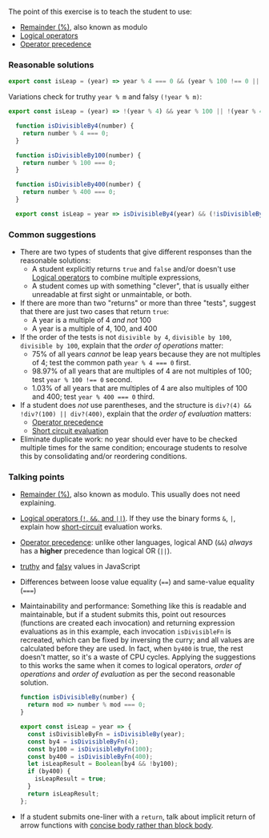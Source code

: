 The point of this exercise is to teach the student to use:
- [Remainder (%)](https://developer.mozilla.org/en-US/docs/Web/JavaScript/Reference/Operators/Arithmetic_Operators#Remainder_()), also known as modulo
- [Logical operators](https://developer.mozilla.org/en-US/docs/Web/JavaScript/Reference/Operators/Logical_Operators)
- [Operator precedence](https://developer.mozilla.org/en-US/docs/Web/JavaScript/Reference/Operators/Operator_Precedence)

### Reasonable solutions

```javascript
export const isLeap = (year) => year % 4 === 0 && (year % 100 !== 0 || year % 400 === 0);
```
Variations check for truthy `year % m` and falsy `(!year % m)`:
```javascript
export const isLeap = (year) => !(year % 4) && year % 100 || !(year % 400);
```

```javascript
  function isDivisibleBy4(number) {
    return number % 4 === 0;
  }

  function isDivisibleBy100(number) {
    return number % 100 === 0;
  }

  function isDivisibleBy400(number) {
    return number % 400 === 0;
  }

  export const isLeap = year => isDivisibleBy4(year) && (!isDivisibleBy100(year) || isDivisibleBy400(year))
  ```

### Common suggestions
- There are two types of students that give different responses than the reasonable solutions:
  - A student explicitly returns `true` and `false` and/or doesn't use [Logical operators](https://developer.mozilla.org/en-US/docs/Web/JavaScript/Reference/Operators/Logical_Operators) to combine multiple expressions,
  - A student comes up with something "clever", that is usually either unreadable at first sight or unmaintable, or both.
- If there are more than two "returns" or more than three "tests", suggest that there are just two cases that return `true`:
  - A year is a multiple of 4 *and not* 100
  - A year is a multiple of 4, 100, and 400
- If the order of the tests is not `disivible by 4`, `divisible by 100`, `divisible by 100`, explain that the _order of operations_ matter:
  - 75% of all years *cannot* be leap years because they are not multiples of 4; test the common path `year % 4 === 0` first.
  - 98.97% of all years that are multiples of 4 are not multiples of 100; test `year % 100 !== 0` second.
  - 1.03% of all years that are multiples of 4 are also multiples of 100 and 400; test `year % 400 === 0` third.
- If a student does _not_ use parentheses, and the structure is `div?(4) && !div?(100) || div?(400)`, explain that the _order of evaluation_ matters:
  - [Operator precedence](https://developer.mozilla.org/en-US/docs/Web/JavaScript/Reference/Operators/Operator_Precedence)
  - [Short circuit evaluation](https://developer.mozilla.org/en-US/docs/Web/JavaScript/Reference/Operators/Logical_Operators#Short-circuit_evaluation)
- Eliminate duplicate work: no year should ever have to be checked multiple times for the same condition; encourage students to resolve this by consolidating and/or reordering conditions.

### Talking points
- [Remainder (%)](https://developer.mozilla.org/en-US/docs/Web/JavaScript/Reference/Operators/Arithmetic_Operators#Remainder_()), also known as modulo. This usually does not need explaining.
- [Logical operators (`!`, `&&`, and `||`)](https://developer.mozilla.org/en-US/docs/Web/JavaScript/Reference/Operators/Logical_Operators). If they use the binary forms `&`, `|`, explain how [short-circuit](https://developer.mozilla.org/en-US/docs/Web/JavaScript/Reference/Operators/Logical_Operators#Short-circuit_evaluation) evaluation works.
- [Operator precedence](https://developer.mozilla.org/en-US/docs/Web/JavaScript/Reference/Operators/Operator_Precedence): unlike other languages, logical AND (`&&`) _always_ has a **higher** precedence than logical OR (`||`).
- [truthy](https://developer.mozilla.org/en-US/docs/Glossary/Truthy) and [falsy](https://developer.mozilla.org/en-US/docs/Glossary/Falsy) values in JavaScript
- Differences between loose value equality (`==`) and same-value equality (`===`)
- Maintainability and performance:
  Something like this ís readable and maintainable, but if a student submits this, point out resources (functions are created each invocation) and returning expression evaluations as in this example, each invocation `isDivisibleFn` is recreated, which can be fixed by inversing the curry; and all values are calculated before they are used. In fact, when `by400` is true, the rest doesn't matter, so it's a waste of CPU cycles. Applying the suggestions to this works the same when it comes to logical operators, _order of operations_ and _order of evaluation_ as per the second reasonable solution.

  ```javascript
  function isDivisibleBy(number) {
    return mod => number % mod === 0;
  }

  export const isLeap = year => {
    const isDivisibleByFn = isDivisibleBy(year);
    const by4 = isDivisibleByFn(4);
    const by100 = isDivisibleByFn(100);
    const by400 = isDivisibleByFn(400);
    let isLeapResult = Boolean(by4 && !by100);
    if (by400) {
      isLeapResult = true;
    }
    return isLeapResult;
  };
  ```
- If a student submits one-liner with a `return`, talk about implicit return of arrow functions with
  [concise body rather than block body](https://developer.mozilla.org/en-US/docs/Web/JavaScript/Reference/Functions/Arrow_functions#Function_body).
